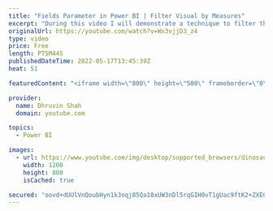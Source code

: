 ```yaml
---
title: "Fields Parameter in Power BI | Filter Visual by Measures"
excerpt: "During this video I will demonstrate a technique to filter the visuals by measures. We will talk about a new feature - Fields Parameter in Power BI.  Field parameters will allow users to dynamically change the measures or dimensions being analyzed within a report. This feature can help your end-users"
originalUrl: https://youtube.com/watch?v=Wx3vjjD3_z4
type: video
price: Free
length: PT5M44S
publishedDateTime: 2022-05-17T13:45:39Z
heat: 51

featuredContent: "<iframe width=\"800\" height=\"500\" frameborder=\"0\" src=\"https://www.youtube.com/embed/Wx3vjjD3_z4\" allow=\"accelerometer; autoplay; encrypted-media; gyroscope; picture-in-picture\" allowfullscreen></iframe>"

provider:
  name: Dhruvin Shah
  domain: youtube.com

topics:
  - Power BI

images:
  - url: https://www.youtube.com/img/desktop/supported_browsers/dinosaur.png
    width: 1200
    height: 800
    isCached: true

secured: "oovd+dUUlVnQoubHyn1k3nqj85Qa18xUW3nDl5rqGIH0vT1gUac9ftK2+ZXEGWaKjyeWmjS5V2wf33pEXIJu1SDPkncJLe8v5Wmlm1SMrDI/OFobNcOMJG8RhoJNHUyVR3wwULjndyBKrRoa8Tk65lNILBCIX0lX2xOFMPjAMoAcVpMydSDmR6TFGP3PuRi4aeDCyGkfzA9zTM5p770BbvajdiTWYF77EkaQjK3cQnyWJ4AsSKjWGN6SnzCUbOkRaowgs9WPqmwrCmyqsJvnSZ2O/4YR3CRjnHwEALYnDyB7AJKvzfzdbOukey5UzRi7eHTd7FR5xbNDMkkCCxV2k3aNUbOriA7WXCuCpN59RXLmZGfMB8jWrbDAljO1VpxaZO9GIIAuDoUIdIBFZMdnJoRuVvr7rd7NdgGx9WlfsoU=;TnyK0r/HwcHQo0y4B8lgZg=="
---
```


